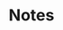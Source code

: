 ---
layout: layouts/notes.njk
title: "Notes"
slug: "notes/"
eleventyNavigation:
  key: "Notes"
  order: 3
---